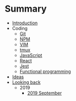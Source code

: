 # Summary

- [Introduction](README.md)
- Coding
  - [Git](coding/git/git.md)
  - [NPM](coding/npm/npm.md)
  - [VIM](coding/vim/vim.md)
  - [tmux](coding/tmux/tmux.md)
  - [JavaScript](coding/js/javascript.md)
  - [React](coding/react/react.md)
  - [Jest](coding/jest/jest.md)
  - [Functional programming](coding/fp/fp.md)
- [Ideas](ideas/ideas.md)
- [Looking back](looking-back/looking-back.md)
  - 2019
    - [2019 September](looking-back/2019/2019-september.md)
